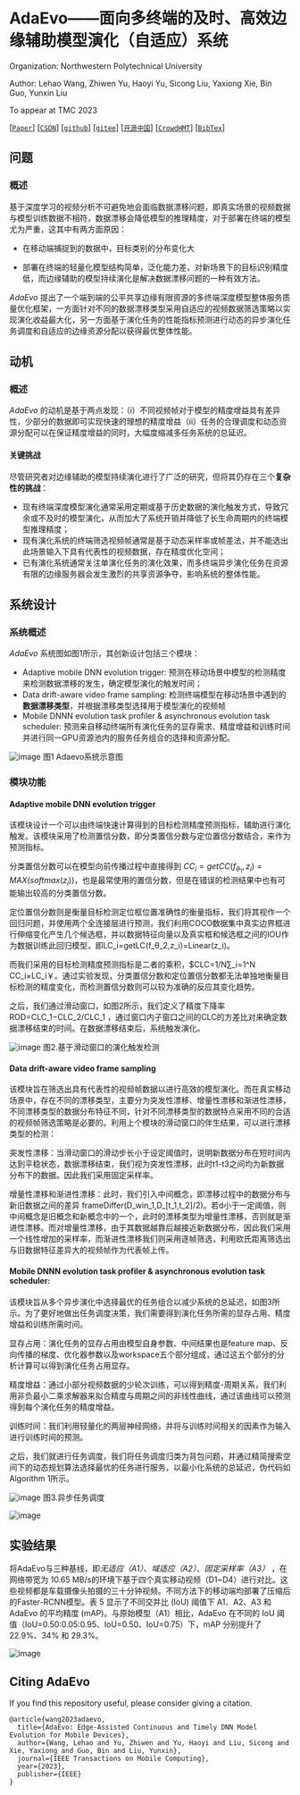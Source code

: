 # AdaEvo——面向多终端的及时、高效边缘辅助模型演化（自适应）系统

Organization: Northwestern Polytechnical University

Author: Lehao Wang, Zhiwen Yu, Haoyi Yu, Sicong Liu, Yaxiong Xie, Bin Guo, Yunxin Liu

To appear at TMC 2023

[[`Paper`](https://facebookresearch.github.io/ImageBind/paper)] [[`CSDN`](https://ai.facebook.com/blog/imagebind-six-modalities-binding-ai/)] [[`github`](https://imagebind.metademolab.com/)] [[`gitee`](https://dl.fbaipublicfiles.com/imagebind/imagebind_video.mp4)] [[`开源中国`](https://dl.fbaipublicfiles.com/imagebind/imagebind_video.mp4)] [[`CrowdHMT`](https://dl.fbaipublicfiles.com/imagebind/imagebind_video.mp4)] [[`BibTex`](#citing-imagebind)]

## 问题

### 概述

基于深度学习的视频分析不可避免地会面临数据漂移问题，即真实场景的视频数据与模型训练数据不相符，数据漂移会降低模型的推理精度，对于部署在终端的模型尤为严重，这其中有两方面原因：

- 在移动端捕捉到的数据中，目标类别的分布变化大

- 部署在终端的轻量化模型结构简单，泛化能力差，对新场景下的目标识别精度低，而边缘辅助的模型持续演化是解决数据漂移问题的一种有效方法。

*AdaEvo* 提出了一个端到端的公平共享边缘有限资源的多终端深度模型整体服务质量优化框架，一方面针对不同的数据漂移类型采用自适应的视频数据筛选策略以实现演化收益最大化，另一方面基于演化任务的性能指标预测进行动态的异步演化任务调度和自适应的边缘资源分配以获得最优整体性能。



## 动机

### 概述

*AdaEvo* 的动机是基于两点发现：（i）不同视频帧对于模型的精度增益具有差异性，少部分的数据即可实现快速的理想的精度增益（ii）任务的合理调度和动态资源分配可以在保证精度增益的同时，大幅度缩减多任务系统的总延迟。

#### 关键挑战

尽管研究者对边缘辅助的模型持续演化进行了广泛的研究，但将其仍存在三个**复杂性的挑战**：

- 现有终端深度模型演化通常采用定期或基于历史数据的演化触发方式，导致冗余或不及时的模型演化，从而加大了系统开销并降低了长生命周期内的终端模型推理精度；
- 现有演化系统的终端筛选视频帧通常是基于动态采样率或帧差法，并不能选出此场景输入下具有代表性的视频数据，存在精度优化空间；
- 已有演化系统通常关注单演化任务的演化效果，而多终端异步演化任务在资源有限的边缘服务器会发生激烈的共享资源争夺，影响系统的整体性能。

## 系统设计

### 系统概述

*AdaEvo* 系统图如图1所示，其创新设计包括三个模块：

- Adaptive mobile DNN evolution trigger: 预测在移动场景中模型的检测精度来检测数据漂移的发生，确定模型演化的触发时间；
- Data drift-aware video frame sampling: 检测终端模型在移动场景中遇到的**数据漂移类型**，并根据漂移类型选择用于模型演化的视频帧
- Mobile DNNN evolution task profiler & asynchronous evolution task scheduler: 预测来自移动终端所有演化任务的显存需求、精度增益和训练时间并进行同一GPU资源池内的服务任务组合的选择和资源分配。

![image](https://github.com/user-attachments/assets/2f234cb0-5dee-4077-890e-771bdb3998a8)
图1 Adaevo系统示意图

### 模块功能

#### Adaptive mobile DNN evolution trigger

该模块设计一个可以由终端快速计算得到的目标检测精度预测指标，辅助进行演化触发。该模块采用了检测置信分数，即分类置信分数与定位置信分数结合，来作为预测指标。

分类置信分数可以在模型向前传播过程中直接得到 $CC_{i}=getCC(f_{θ_{1}},z_{i})=MAX(softmax(z_{i}))$，也是最常使用的置信分数，但是在错误的检测结果中也有可能输出较高的分类置信分数。

定位置信分数则是衡量目标检测定位框位置准确性的衡量指标，我们将其视作一个回归问题，并使用两个全连接层进行预测，我们利用COCO数据集中真实边界框进行伸缩变化产生几个候选框，并以数据特征向量以及真实框和候选框之间的IOU作为数据训练此回归模型，即LC_i=getLC(f_θ_2,z_i)=Linear(z_i)。

而我们采用的目标检测精度预测指标是二者的乘积，$CLC=1/N∑_i=1^N CC_i×LC_i￥。通过实验发现，分类置信分数和定位置信分数都无法单独地衡量目标检测的精度变化，而检测置信分数则可以较为准确的反应其变化趋势。

之后，我们通过滑动窗口，如图2所示，我们定义了精度下降率 ROD=CLC_1−CLC_2/CLC_1 ，通过窗口内子窗口之间的CLC的方差比对来确定数据漂移结束的时间。在数据漂移结束后，系统触发演化。

![image](https://github.com/user-attachments/assets/383f0636-8fe3-45db-a94d-13f503dbe39d)
图2.基于滑动窗口的演化触发检测

#### Data drift-aware video frame sampling

该模块旨在筛选出具有代表性的视频帧数据以进行高效的模型演化。而在真实移动场景中，存在不同的漂移类型，主要分为突发性漂移、增量性漂移和渐进性漂移，不同漂移类型的数据分布特征不同，针对不同漂移类型的数据特点采用不同的合适的视频帧筛选策略是必要的。利用上个模块的滑动窗口的伴生结果，可以进行漂移类型的检测：

突发性漂移：当滑动窗口的滑动步长小于设定阈值时，说明新数据分布在短时间内达到平稳状态，数据漂移结束，我们视为突发性漂移，此时t1-t3之间均为新数据分布下的数据。因此我们采用固定采样率。

增量性漂移和渐进性漂移：此时，我们引入中间概念，即漂移过程中的数据分布与新旧数据之间的差异 frameDiffer(D_win_1,D_[t_1,t_2]/2)。若d小于一定阈值，则中间概念是旧概念和新概念中的一个，此时的漂移类型为增量性漂移，否则就是渐进性漂移。而对增量性漂移，由于其数据越靠后越接近新数据分布，因此我们采用一个线性增加的采样率，而渐进性漂移我们则采用逐帧筛选，利用欧氏距离筛选出与旧数据特征差异大的视频帧作为代表帧上传。



#### Mobile DNNN evolution task profiler & asynchronous evolution task scheduler: 

该模块旨从多个异步演化中选择最优的任务组合以减少系统的总延迟，如图3所示。为了更好地做出任务调度决策，我们需要得到演化任务所需的显存占用、精度增益和训练所需时间。

显存占用：演化任务的显存占用由模型自身参数、中间结果也是feature map、反向传播的梯度、优化器参数以及workspace五个部分组成，通过这五个部分的分析计算可以得到演化任务占用显存。

精度增益：通过小部分视频数据的少轮次训练，可以得到精度-周期关系，我们利用非负最小二乘求解器来拟合精度与周期之间的非线性曲线，通过该曲线可以预测得到每个演化任务的精度增益。

训练时间：我们利用轻量化的两层神经网络，并将与训练时间相关的因素作为输入进行训练时间的预测。

之后，我们就进行任务调度，我们将任务调度归类为背包问题，并通过精简搜索空间下的动态规划算法选择最优的任务进行服务，以最小化系统的总延迟，伪代码如Algorithm 1所示。

![image](https://github.com/user-attachments/assets/4ddccc3d-d73f-482d-9ab5-e6935b4210ab)
图3.异步任务调度

![image](https://github.com/user-attachments/assets/f4aa9c86-0501-4b06-96c9-349802e0b6a8)


## 实验结果

将AdaEvo与三种基线，即*无适应（A1）*、*域适应（A2）*、*固定采样率（A3）* ，在网络带宽为 10.65 MB/s的环境下基于四个真实移动视频（D1~D4）进行对比。这些视频都是车载摄像头拍摄的三十分钟视频。不同方法下的移动端均部署了压缩后的Faster-RCNN模型。表 5 显示了不同交并比 (IoU) 阈值下 A1、A2、A3 和 AdaEvo 的平均精度 (mAP)。与原始模型（A1）相比，AdaEvo 在不同的 IoU 阈值（IoU=0.50:0.05:0.95、IoU=0.50、IoU=0.75）下，mAP 分别提升了 22.9%、34% 和 29.3%。

![image](https://github.com/user-attachments/assets/4f8e0908-098b-4e32-afab-b464406b73e6)




## Citing AdaEvo

If you find this repository useful, please consider giving a citation.

```
@article{wang2023adaevo,
  title={AdaEvo: Edge-Assisted Continuous and Timely DNN Model Evolution for Mobile Devices},
  author={Wang, Lehao and Yu, Zhiwen and Yu, Haoyi and Liu, Sicong and Xie, Yaxiong and Guo, Bin and Liu, Yunxin},
  journal={IEEE Transactions on Mobile Computing},
  year={2023},
  publisher={IEEE}
}  
```



